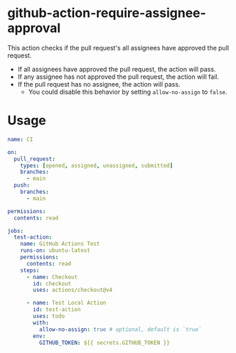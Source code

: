 # github-action-require-assignee-approval

This action checks if the pull request's all assignees have approved the pull
request.

- If all assignees have approved the pull request, the action will pass.
- If any assignee has not approved the pull request, the action will fail.
- If the pull request has no assignee, the action will pass.
  - You could disable this behavior by setting `allow-no-assign` to `false`.

# Usage

```yml
name: CI

on:
  pull_request:
    types: [opened, assigned, unassigned, submitted]
    branches:
      - main
  push:
    branches:
      - main

permissions:
  contents: read

jobs:
  test-action:
    name: GitHub Actions Test
    runs-on: ubuntu-latest
    permissions:
      contents: read
    steps:
      - name: Checkout
        id: checkout
        uses: actions/checkout@v4

      - name: Test Local Action
        id: test-action
        uses: todo
        with:
          allow-no-assign: true # optional, default is `true`
        env:
          GITHUB_TOKEN: ${{ secrets.GITHUB_TOKEN }}
```
